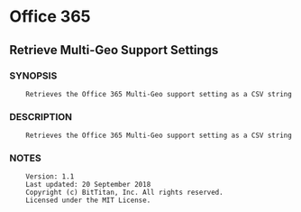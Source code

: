# Office 365
## Retrieve Multi-Geo Support Settings
### SYNOPSIS
```
    Retrieves the Office 365 Multi-Geo support setting as a CSV string
```
### DESCRIPTION
```
    Retrieves the Office 365 Multi-Geo support setting as a CSV string
```
### NOTES
```
    Version: 1.1
    Last updated: 20 September 2018
    Copyright (c) BitTitan, Inc. All rights reserved.
    Licensed under the MIT License.
```

